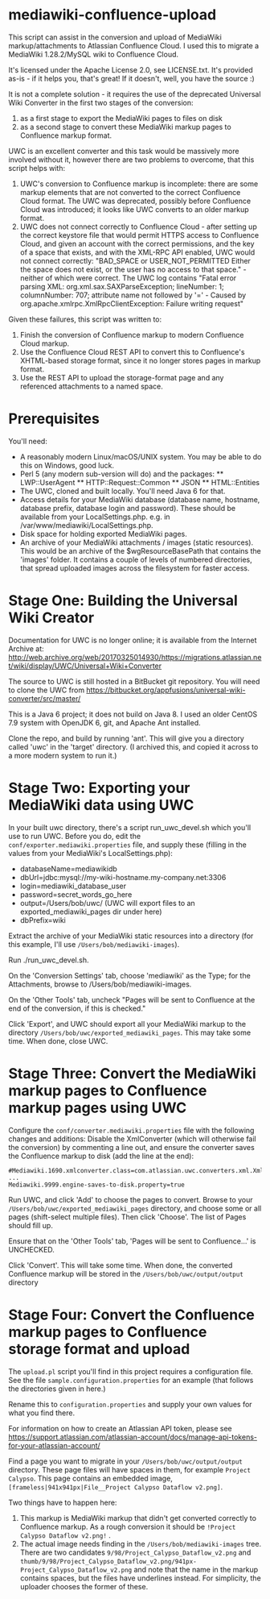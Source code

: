 # mediawiki-confluence-upload

This script can assist in the conversion and upload of MediaWiki markup/attachments to Atlassian
Confluence Cloud. I used this to migrate a MediaWiki 1.28.2/MySQL wiki to Confluence Cloud.

It's licensed under the Apache License 2.0, see LICENSE.txt. It's provided as-is - if it helps you,
that's great! If it doesn't, well, you have the source :)

It is not a complete solution - it requires the use of the deprecated Universal Wiki Converter in
the first two stages of the conversion:
1) as a first stage to export the MediaWiki pages to files on disk
2) as a second stage to convert these MediaWiki markup pages to Confluence markup format.

UWC is an excellent converter and this task would be massively more involved without it, however
there are two problems to overcome, that this script helps with:
1) UWC's conversion to Confluence markup is incomplete: there are some markup elements that are 
   not converted to the correct Confluence Cloud format. The UWC was deprecated, possibly before
   Confluence Cloud was introduced; it looks like UWC converts to an older markup format.
2) UWC does not connect correctly to Confluence Cloud - after setting up the correct keystore file
   that would permit HTTPS access to Confluence Cloud, and given an account with the correct
   permissions, and the key of a space that exists, and with the XML-RPC API enabled, UWC would not
   connect correctly: "BAD_SPACE or USER_NOT_PERMITTED Either the space does not exist, or the user
   has no access to that space." - neither of which were correct. The UWC log contains "Fatal error 
   parsing XML: org.xml.sax.SAXParseException; lineNumber: 1; columnNumber: 707; attribute name not
   followed by '=' - Caused by org.apache.xmlrpc.XmlRpcClientException: Failure writing request"

Given these failures, this script was written to:
1) Finish the conversion of Confluence markup to modern Confluence Cloud markup.
2) Use the Confluence Cloud REST API to convert this to Confluence's XHTML-based storage
   format, since it no longer stores pages in markup format.
3) Use the REST API to upload the storage-format page and any referenced attachments to a named 
   space.

# Prerequisites
You'll need:
* A reasonably modern Linux/macOS/UNIX system. You may be able to do this on Windows, good luck.
* Perl 5 (any modern sub-version will do) and the packages:
** LWP::UserAgent
** HTTP::Request::Common
** JSON
** HTML::Entities
* The UWC, cloned and built locally. You'll need Java 6 for that.
* Access details for your MediaWiki database (database name, hostname, database prefix, database
  login and password). These should be available from your LocalSettings.php. e.g. in 
  /var/www/mediawiki/LocalSettings.php. 
* Disk space for holding exported MediaWiki pages.
* An archive of your MediaWiki attachments / images (static resources). This would be an archive
  of the $wgResourceBasePath that contains the 'images' folder. It contains a couple of levels of
  numbered directories, that spread uploaded images across the filesystem for faster access. 

# Stage One: Building the Universal Wiki Creator
Documentation for UWC is no longer online; it is available from the Internet Archive at:
http://web.archive.org/web/20170325014930/https://migrations.atlassian.net/wiki/display/UWC/Universal+Wiki+Converter

The source to UWC is still hosted in a BitBucket git repository. You will need to clone the UWC from
https://bitbucket.org/appfusions/universal-wiki-converter/src/master/

This is a Java 6 project; it does not build on Java 8. I used an older
CentOS 7.9 system with OpenJDK 6, git, and Apache Ant installed.

Clone the repo, and build by running 'ant'. This will give you a directory called 'uwc' in the 
'target' directory. (I archived this, and copied it across to a more modern system to run it.)

# Stage Two: Exporting your MediaWiki data using UWC
In your built uwc directory, there's a script run_uwc_devel.sh which you'll use to run UWC. Before
you do, edit the `conf/exporter.mediawiki.properties` file, and supply these (filling in the values
from your MediaWiki's LocalSettings.php):
* databaseName=mediawikidb
* dbUrl=jdbc:mysql://my-wiki-hostname.my-company.net:3306
* login=mediawiki_database_user
* password=secret_words_go_here
* output=/Users/bob/uwc/ (UWC will export files to an exported_mediawiki_pages dir under here)
* dbPrefix=wiki

Extract the archive of your MediaWiki static resources into a directory (for this example, I'll use
`/Users/bob/mediawiki-images`).

Run ./run_uwc_devel.sh. 

On the 'Conversion Settings' tab, choose 'mediawiki' as the Type; for the Attachments, browse to
/Users/bob/mediawiki-images.

On the 'Other Tools' tab, uncheck "Pages will be sent to Confluence at the end of the conversion, if
this is checked."

Click 'Export', and UWC should export all your MediaWiki markup to the directory
`/Users/bob/uwc/exported_mediawiki_pages`. This may take some time. When done, close UWC.

# Stage Three: Convert the MediaWiki markup pages to Confluence markup pages using UWC
Configure the `conf/converter.mediawiki.properties` file with the following changes and additions:
Disable the XmlConverter (which will otherwise fail the conversion) by commenting a line out, and
ensure the converter saves the Confluence markup to disk (add the line at the end):
```
#Mediawiki.1690.xmlconverter.class=com.atlassian.uwc.converters.xml.XmlConverter
...
Mediawiki.9999.engine-saves-to-disk.property=true
```

Run UWC, and click 'Add' to choose the pages to convert. Browse to your `/Users/bob/uwc/exported_mediawiki_pages`
directory, and choose some or all pages (shift-select multiple files). Then click 'Choose'. The list
of Pages should fill up.

Ensure that on the 'Other Tools' tab, 'Pages will be sent to Confluence...' is UNCHECKED. 

Click 'Convert'. This will take some time. When done, the converted Confluence markup will be stored
in the `/Users/bob/uwc/output/output` directory

# Stage Four: Convert the Confluence markup pages to Confluence storage format and upload
The `upload.pl` script you'll find in this project requires a configuration file. See the file
`sample.configuration.properties` for an example (that follows the directories given in here.)

Rename this to `configuration.properties` and supply your own values for what you find there.

For information on how to create an Atlassian API token, please see
https://support.atlassian.com/atlassian-account/docs/manage-api-tokens-for-your-atlassian-account/

Find a page you want to migrate in your `/Users/bob/uwc/output/output` directory. These page files
will have spaces in them, for example `Project Calypso`. This page contains an embedded image,
`[frameless|941x941px|File__Project Calypso Dataflow v2.png]`.

Two things have to happen here:
1) This markup is MediaWiki markup that didn't get converted correctly to Confluence markup. As a
   rough conversion it should be `!Project Calypso Dataflow v2.png!` .
2) The actual image needs finding in the `/Users/bob/mediawiki-images` tree. There are two candidates
   `9/98/Project_Calypso_Dataflow_v2.png` and `thumb/9/98/Project_Calypso_Dataflow_v2.png/941px-Project_Calypso_Dataflow_v2.png`
   and note that the name in the markup contains spaces, but the files have underlines instead. For
   simplicity, the uploader chooses the former of these. 

